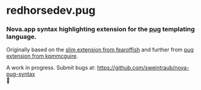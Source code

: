 # redhorsedev.pug

### Nova.app syntax highlighting extension for the [pug](https://pugjs.org) templating language.

Originally based on the [slim extension from fearoffish](https://github.com/fearoffish/nova-slim-template) and further from [pug extension from kpmmcguire](https://github.com/kpmcguire/nova-pug-syntax).

A work in progress. Submit bugs at: https://github.com/sweintraub/nova-pug-syntax  
🐎
